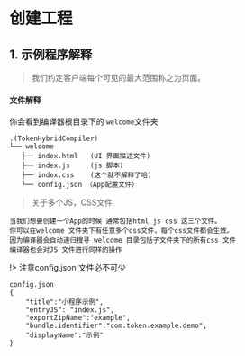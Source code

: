 # 创建工程
## 1. 示例程序解释

> 我们约定客户端每个可见的最大范围称之为页面。

#### 文件解释

你会看到编译器根目录下的 `welcome`文件夹

 ```
 .(TokenHybridCompiler)
└── welcome
    ├── index.html   (UI 界面描述文件)
    ├── index.js     (js 脚本)
    ├── index.css    (这个就不解释了哈)
    └── config.json （App配置文件）
 
 ```
>  关于多个JS，CSS文件
 
 ```
 当我们想要创建一个App的时候 通常包括html js css 这三个文件。
 你可以在welcome 文件夹下有任意多个css文件，每个css文件都会生效。
 因为编译器会自动递归搜寻 welcome 目录包括子文件夹下的所有css 文件
 编译器也会对JS 文件进行同样的操作
 ```

!> 注意config.json 文件必不可少

```
config.json 
{
    "title":"小程序示例",
    "entryJS": "index.js",
    "exportZipName":"example",
    "bundle.identifier":"com.token.example.demo",
    "displayName":"示例"
}

```


